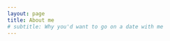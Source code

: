 ```yaml
---
layout: page
title: About me
# subtitle: Why you'd want to go on a date with me
---
```


<!-- ### Questions

1. Where do you see yourself in one to three years?  
1-2 years: Mobile team lead.  
3-5 years: CTO or Enterpreneour. 

2. How does your work fit into the world you want to live in?  
Not have financial problems to raise my child and self-improve to become a Human. 

3. What kinds of projects interest you? (It sometimes helps to list tasks you want to stop doing first.)
    * Domain area: any excluding 18+ and swindle
    * Well-tested
    * Strong team
    * Good practices: TDD, clean architecture
    * Reasearch work

4. What kinds of people do you want to work with? Who are your dream clients?  
    Kind of people I want to work with:
    * Conscientious
    * Open-minded
    * Self-motivated
    * Honest

    Dream clients:
    * Technical
    * Professional

5. What do you want people to do after visiting your website (e.g., hire you, subscribe to your blog)?  
    * Discuss
    * Like
    * Share
    * Subscribe

6. If someone were telling a potential client about you, what would you want them to say?
    * Elaborate theoretical background
    * High knowledge of Swift, Obj-C, iOS development in general
    * High quality of work
    * Self-motivated
    * Reliable
    * Able to lead and mentor


### Gather Ideas

##### Basic bio
Hi, I'm Vadim, and I live in Kharkiv, Ukraine.

I have been programming since 2010, professionally since 2013.

I'm primarily an iOS develop, though I have interesets in Android as well.

I am a husband and a father. In my free time I usually read, work out in the gym or play with daughter.

I also try to self-improve and broaden my knowledge. 

Besides software development, I enjoy politology, sociology, psychology, history.

You can find my work history on [LinkedIn][my-linkedin-profile].

I am currently an iOS developer at [TEAM International][https://www.teaminternational.com/].

#### Experience: what I am proud of

I have a Master's degree in Computer and Information Systems Security. 

I have an extensive Cryptography and Math background.

I developed over 25 iOS apps and games of different scale. Some of them you will find on [LinkedIn][my-linkedin-profile].

I contributed to [Embedded Social iOS](https://github.com/Microsoft/EmbeddedSocial-iOS-SDK/tree/develop).

I am enthusiast of TDD, Clean Architecture. I always apply best development principles and patters in every project.


[my-linkedin-profile]: https://www.linkedin.com/in/vadim-bulavin-18610b6b/ -->